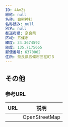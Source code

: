```yaml
---
ID: 4AvZs
総称: null
名称: 白密神社
名称読み: null
別名: null
都道府県: 奈良県
区域: 五條市
緯度: 34.3674592
経度: 135.7175665
郵便番号: 6370002
住所: 奈良県五條市三在町５
---
```


## その他

### 参考URL

| URL | 説明          |
| --- | ------------- |
|     | OpenStreetMap |
